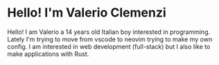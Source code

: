 # Hello! I'm Valerio Clemenzi

Hello! I am Valerio a 14 years old Italian boy interested in programming. 
Lately I'm trying to move from vscode to neovim trying to make my own config. 
I am interested in web development (full-stack) but I also like to make applications with Rust.
